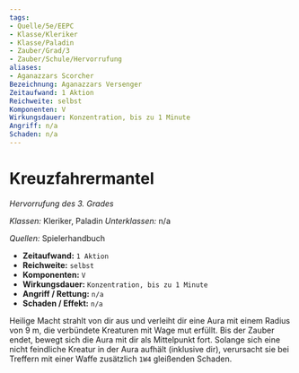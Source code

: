 ```yaml
---
tags: 
- Quelle/5e/EEPC
- Klasse/Kleriker
- Klasse/Paladin
- Zauber/Grad/3
- Zauber/Schule/Hervorrufung
aliases: 
- Aganazzars Scorcher
Bezeichnung: Aganazzars Versenger
Zeitaufwand: 1 Aktion
Reichweite: selbst
Komponenten: V
Wirkungsdauer: Konzentration, bis zu 1 Minute
Angriff: n/a
Schaden: n/a
---
```

# Kreuzfahrermantel
_Hervorrufung des 3. Grades_

_Klassen:_ Kleriker, Paladin
_Unterklassen:_ n/a

_Quellen:_ Spielerhandbuch

*   **Zeitaufwand:** `1 Aktion`
*   **Reichweite:** `selbst`
*   **Komponenten:** `V`
*   **Wirkungsdauer:** `Konzentration, bis zu 1 Minute`
*   **Angriff / Rettung:** `n/a`
*  **Schaden / Effekt:** `n/a` 

Heilige Macht strahlt von dir aus und verleiht dir eine Aura mit einem Radius von 9 m, die verbündete Kreaturen mit Wage mut erfüllt. Bis der Zauber endet, bewegt sich die Aura mit dir als Mittelpunkt fort. Solange sich eine nicht feindliche Kreatur in der Aura aufhält (inklusive dir), verursacht sie bei Treffern mit einer Waffe zusätzlich `1W4` gleißenden Schaden.